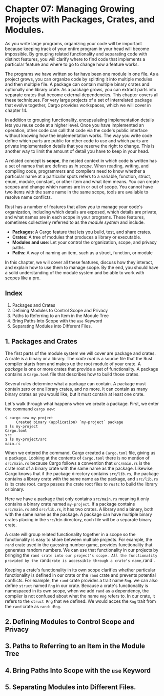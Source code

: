 # Chapter 07: Managing Growing Projects with Packages, Crates, and Modules.

As you write large programs, organizing your code will be important because keeping track of your entire program in your head will become impossible. By grouping related functionality and separating code with distinct features, you will clarify where to find code that implements a particular feature and where to go to change how a feature works.

The programs we have written so far have been one module in one file. As a project grows, you can organize code by splitting it into multiple modules and then multiple file. A package can contain multiple binary crates and optionally one library crate. As a package grows, you can extract parts into separate crates that become external dependencies. This chapter covers all these techniques. For very large projects of a set of interrelated package that evolve together, Cargo provides workspaces, which we will cover in chapter 14.

In addition to grouping functionality, encapsulating implementation details lets you reuse code at a higher level. Once you have implemented an operation, other code can call that code via the code's public interface without knowing how the implementation works. The way you write code define which parts are public for other code to use and which parts are private implementation details that you reserve the right to change. This is another way to limit the amount of detail you have to keep in your head.

A related concept is **scope**, the nested context in which code is written has a set of names that are defines as _in scope_. When reading, writing, and compiling code, programmers and compilers need to know whether a particular name at a particular spots refers to a variable, function, struct, enum, module, constant, or other item and what item means. You can create scopes and change which names are in or out of scope. You cannot have two items with the same name in the same scope, tools are available to resolve name conflicts.

Rust has a number of features that allow you to manage your code's organization, including which details are exposed, which details are private, and what names are in each scope in your programs. These features, sometimes collectively referred to as the _module system_ and include.

+ **Packages**: A Cargo feature that lets you build, test, and share crates.
+ **Crates**: A tree of modules that produces a library or executable.
+ **Modules and use**: Let your control the organization, scope, and privacy paths.
+ **Paths**: A way of naming an item, such as a struct, function, or module

In this chapter, we will cover all these features, discuss how they interact, and explain how to use them to manage scope. By the end, you should have a solid understanding of the module system and be able to work with scopes like a pro.

## Index
1. Packages and Crates
2. Defining Modules to Control Scope and Privacy
3. Paths to Referring to an Item in the Module Tree
4. Bring Paths Into Scope with the `use` Keyword
5. Separating Modules into Different Files.

## 1. Packages and Crates
The first parts of the module system we will cover are package and crates. A crate is a binary or a library. The _crate root_ is a source file that the Rust compiler starts from and makes up the root module of your crate. A _package_ is one or more crates that provide a set of functionality. A package contains a `Cargo.toml` file that describes how to build those crates.

Several rules determine what a package can contain. A package must contain zero or one library crates, and no more. It can contain as many binary crates as you would like, but it must contain at least one crate.

Let's walk through what happens when we create a package. First, we enter the command `cargo new`:

```
$ cargo new my-project
     Created binary (application) `my-project` package
$ ls my-project
Cargo.toml
src
$ ls my-project/src
main.rs
```

When we entered the command, Cargo created a `Cargo.toml` file, giving us a package. Looking at the contents of `Cargo.toml` there is no mention of `src/main.rs` because Cargo follows a convention that `src/main.rs` is the crate root of a binary crate with the same name as the package. Likewise, Cargo knows that if the package directory contains `src/lib.rs`, the package contains a library crate with the same name as the package, and `src/lib.rs` is its crate root. cargo passes the crate root files to `rustc` to build the library or binary.

Here we have a package that only contains `src/main.rs` meaning it only contains a binary crate named `my-project`. If a package contains `src/main.rs` and `src/lib.rs`, it has two crates. A library and a binary, both with the same name as the package. A package can have multiple binary crates placing in the `src/bin` directory, each file will be a separate binary crate.

A crate will group related functionality together in a scope so the functionality is easy to share between multiple projects. For example, the `rand` crate used in the guessing number game, provides functionality that generates random numbers. We can use that functionality in our projects by bringing the `rand crate into our project's scope. All the functionality provided by the `rand` crate is accessible through a crate's name, `rand`.

Keeping a crate's functionality in its own scope clarifies whether particular functionality is defined in our crate or the `rand` crate and prevents potential conflicts. For example, the `rand` crate provides a trait name `Rng`. we can also define `struct` named `Rng` in our crate. Because a crate's functionality is namespaced in its own scope, when we add `rand` as a dependency, the compiler is not confused about what the name `Rng` refers to. In our crate, it refers to the `struct Rng` that we defined. We would acces the `Rng` trait from the `rand` crate as `rand::Rng`.

## 2. Defining Modules to Control Scope and Privacy

## 3. Paths to Referring to an Item in the Module Tree

## 4. Bring Paths Into Scope with the `use` Keyword

## 5. Separating Modules into Different Files.

